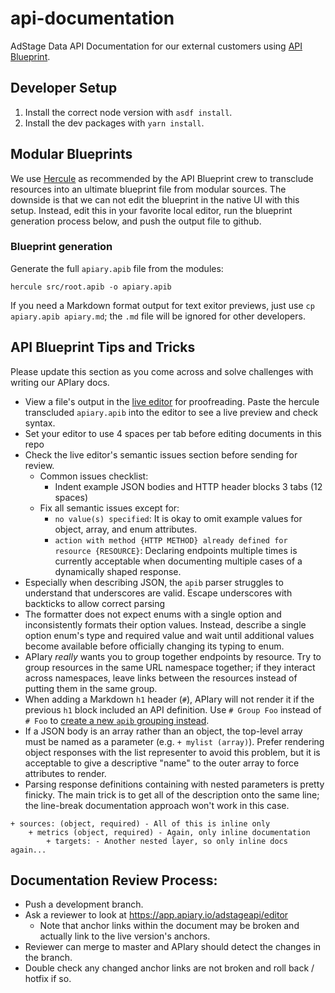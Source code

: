 # api-documentation
AdStage Data API Documentation for our external customers using [API Blueprint](https://apiblueprint.org/).

## Developer Setup
1. Install the correct node version with `asdf install`.
1. Install the dev packages with `yarn install`.

## Modular Blueprints
We use [Hercule](https://github.com/jamesramsay/hercule/) as recommended by the API Blueprint crew to transclude resources into an ultimate blueprint file from modular sources. The downside is that we can not edit the blueprint in the native UI with this setup. Instead, edit this in your favorite local editor, run the blueprint generation process below, and push the output file to github.

### Blueprint generation
Generate the full `apiary.apib` file from the modules:
```
hercule src/root.apib -o apiary.apib
```

If you need a Markdown format output for text exitor previews, just use `cp apiary.apib apiary.md`; the `.md` file will be ignored for other developers.

## API Blueprint Tips and Tricks
Please update this section as you come across and solve challenges with writing our APIary docs.

- View a file's output in the [live editor](https://app.apiary.io/adstageapi/editor) for proofreading. Paste the hercule transcluded `apiary.apib` into the editor to see a live preview and check syntax.
- Set your editor to use 4 spaces per tab before editing documents in this repo
- Check the live editor's semantic issues section before sending for review.
  - Common issues checklist:
    - Indent example JSON bodies and HTTP header blocks 3 tabs (12 spaces)
  - Fix all semantic issues except for:
    - `no value(s) specified`: It is okay to omit example values for object, array, and enum attributes.
    - `action with method {HTTP METHOD} already defined for resource {RESOURCE}`: Declaring endpoints multiple times is currently acceptable when documenting multiple cases of a dynamically shaped response.
- Especially when describing JSON, the `apib` parser struggles to understand that underscores are valid. Escape underscores with backticks to allow correct parsing
- The formatter does not expect enums with a single option and inconsistently formats their option values. Instead, describe a single option enum's type and required value and wait until additional values become available before officially changing its typing to enum.
- APIary _really_ wants you to group together endpoints by resource. Try to group resources in the same URL namespace together; if they interact across namespaces, leave links between the resources instead of putting them in the same group.
- When adding a Markdown `h1` header (`#`), APIary will not render it if the previous `h1` block included an API definition. Use `# Group Foo` instead of `# Foo` to [create a new `apib` grouping instead](https://help.apiary.io/api_101/api_blueprint_tutorial/#resource-groups).
- If a JSON body is an array rather than an object, the top-level array must be named as a parameter (e.g. `+ mylist (array)`). Prefer rendering object responses with the list representer to avoid this problem, but it is acceptable to give a descriptive "name" to the outer array to force attributes to render.
- Parsing response definitions containing with nested parameters is pretty finicky. The main trick is to get all of the description onto the same line; the line-break documentation approach won't work in this case.
```
+ sources: (object, required) - All of this is inline only
    + metrics (object, required) - Again, only inline documentation
        + targets: - Another nested layer, so only inline docs again...
```

## Documentation Review Process:
- Push a development branch.
- Ask a reviewer to look at https://app.apiary.io/adstageapi/editor
  - Note that anchor links within the document may be broken and actually link to the live version's anchors.
- Reviewer can merge to master and APIary should detect the changes in the branch.
- Double check any changed anchor links are not broken and roll back / hotfix if so.
